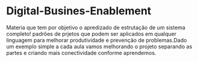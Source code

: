 # Digital-Busines-Enablement
Materia que tem por objetivo o apredizado de estrutação de um sistema completo! padrões de prjetos que podem ser aplicados em qualquer linguagem para melhorar produtividade e prevenção de problemas.Dado um exemplo simple a cada aula vamos melhorando o projeto separando as partes e criando mais conectividade conforme aprendemos.
